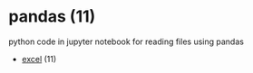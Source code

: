 # pandas (11)
python code in jupyter notebook for reading files using pandas

+ [excel](excel/README.md) (11)
